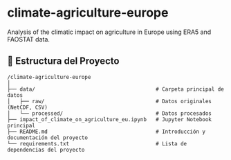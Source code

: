 # climate-agriculture-europe
Analysis of the climatic impact on agriculture in Europe using ERA5 and FAOSTAT data.


## 📂 Estructura del Proyecto

```plaintext
/climate-agriculture-europe
│
├── data/                                       # Carpeta principal de datos
│   ├── raw/                                    # Datos originales (NetCDF, CSV)
│   └── processed/                              # Datos procesados
├── impact_of_climate_on_agriculture_eu.ipynb   # Jupyter Notebook principal
├── README.md                                   # Introducción y documentación del proyecto
└── requirements.txt                            # Lista de dependencias del proyecto

